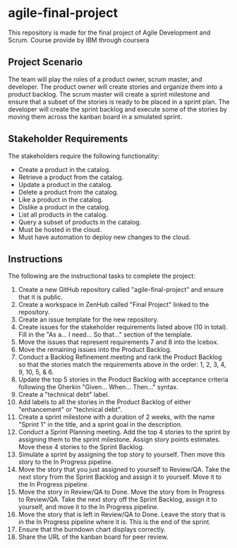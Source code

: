 # agile-final-project
This repository is made for the final project of Agile Development and Scrum. Course provide by IBM through coursera


## Project Scenario
The team will play the roles of a product owner, scrum master, and developer. The product owner will create stories and organize them into a product backlog. The scrum master will create a sprint milestone and ensure that a subset of the stories is ready to be placed in a sprint plan. The developer will create the sprint backlog and execute some of the stories by moving them across the kanban board in a simulated sprint.

## Stakeholder Requirements
The stakeholders require the following functionality:
- Create a product in the catalog.
- Retrieve a product from the catalog.
- Update a product in the catalog.
- Delete a product from the catalog.
- Like a product in the catalog.
- Dislike a product in the catalog.
- List all products in the catalog.
- Query a subset of products in the catalog.
- Must be hosted in the cloud.
- Must have automation to deploy new changes to the cloud.

## Instructions
The following are the instructional tasks to complete the project:
1. Create a new GitHub repository called "agile-final-project" and ensure that it is public.
2. Create a workspace in ZenHub called "Final Project" linked to the repository.
3. Create an issue template for the new repository.
4. Create issues for the stakeholder requirements listed above (10 in total). Fill in the "As a... I need... So that..." section of the template.
5. Move the issues that represent requirements 7 and 8 into the Icebox.
6. Move the remaining issues into the Product Backlog.
7. Conduct a Backlog Refinement meeting and rank the Product Backlog so that the stories match the requirements above in the order: 1, 2, 3, 4, 9, 10, 5, & 6.
8. Update the top 5 stories in the Product Backlog with acceptance criteria following the Gherkin "Given... When... Then..." syntax.
9. Create a "technical debt" label.
10. Add labels to all the stories in the Product Backlog of either "enhancement" or "technical debt".
11. Create a sprint milestone with a duration of 2 weeks, with the name "Sprint 1" in the title, and a sprint goal in the description.
12. Conduct a Sprint Planning meeting. Add the top 4 stories to the sprint by assigning them to the sprint milestone. Assign story points estimates. Move these 4 stories to the Sprint Backlog.
13. Simulate a sprint by assigning the top story to yourself. Then move this story to the In Progress pipeline.
14. Move the story that you just assigned to yourself to Review/QA. Take the next story from the Sprint Backlog and assign it to yourself. Move it to the In Progress pipeline.
15. Move the story in Review/QA to Done. Move the story from In Progress to Review/QA. Take the next story off the Sprint Backlog, assign it to yourself, and move it to the In Progress pipeline.
16. Move the story that is left in Review/QA to Done. Leave the story that is in the In Progress pipeline where it is. This is the end of the sprint.
17. Ensure that the burndown chart displays correctly.
18. Share the URL of the kanban board for peer review.
